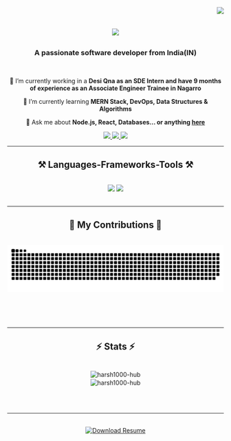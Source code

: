 <img align="right" src="https://visitor-badge.laobi.icu/badge?page_id=harsh1000-hub.harsh1000-hub" />

<h1 align="center">
    <img src="https://readme-typing-svg.herokuapp.com/?font=Righteous&size=35&center=true&vCenter=true&width=500&height=70&duration=4000&lines=Hi+There!+👋;+I'm+Harsh+Vardhan!;" />
</h1>

<h3 align="center">A passionate software developer from India(IN)</h3>

<br/>

<div align="center">
 
 🔭 I’m currently working in a **Desi Qna as an SDE Intern and have 9 months of experience as an Associate Engineer Trainee in Nagarro**
 
 🌱 I’m currently learning **MERN Stack, DevOps, Data Structures & Algorithms**

💬 Ask me about **Node.js, React, Databases... or anything [here](https://www.linkedin.com/in/harsh-vardhan-561bb6190/)**


 </div>
 
<div align="center"> 
  <a href="mailto:harshvardhan.lapd@gmail.com">
    <img src="https://img.shields.io/badge/Gmail-333333?style=for-the-badge&logo=gmail&logoColor=red" />
  </a>
  <a href="https://www.linkedin.com/in/harsh-vardhan-561bb6190/" target="_blank">
    <img src="https://img.shields.io/badge/LinkedIn-0077B5?style=for-the-badge&logo=linkedin&logoColor=white" target="_blank" />
  </a>
  <a href="https://twitter.com/HarshVardh94430" target="_blank">
     <img src="https://img.shields.io/badge/Twitter-FF5722?style=for-the-badge&logo=todoist&logoColor=white" target="_blank" /> <!-- sqlite, safari, google-chrome are other good icon options -->
  </a>
</div>

 <hr/>
 
<h2 align="center">⚒️ Languages-Frameworks-Tools ⚒️</h2>
<br/>
<div align="center">
    <img src="https://skillicons.dev/icons?i=react,bootstrap,html,css,vscode,github,tailwind,git" />
    <img src="https://skillicons.dev/icons?i=nodejs,javascript,typescript,express,firebase,mongodb,c,java,nextjs,mysql" /><br>
</div>

<br/>
<hr/>

<div align="center">
  <h2>🐍 My Contributions 🐍</h2>
  <br>
  <img alt="snake eating my contributions" src="https://raw.githubusercontent.com/salesp07/salesp07/output/github-contribution-grid-snake.svg" />
  
  <br/><br/><br/>
</div>

<hr/>

<h2 align="center">⚡ Stats ⚡</h2>
<br>
<div align=center>
<img align="center" src="https://github-readme-stats.vercel.app/api/top-langs?username=harsh1000-hub&show_icons=true&locale=en&layout=compact" alt="harsh1000-hub" />

  <br/>
  <img align="center" src="https://github-readme-streak-stats.herokuapp.com/?user=harsh1000-hub&" alt="harsh1000-hub" />
</div>



<br/><br/>

<hr/>

<br/>
<div align="center">
<!-- <a href="https://drive.google.com/file/d/1wktOhk9cp_5c9OK2W5jwV0TneFZYFZOg/view?usp=drive_link" style="display: inline-block; padding: 10px 20px; font-size: 16px; text-align: center; text-decoration: none; background-color: #3498db; color: #fff; border-radius: 5px; transition: background-color 0.3s ease;" target="_blank">Download Resume</a> -->
   <a href='https://drive.google.com/file/d/1wktOhk9cp_5c9OK2W5jwV0TneFZYFZOg/view?usp=drive_link' target='_blank'><img height='64' style='border:0px;height:64px;' src='https://encrypted-tbn0.gstatic.com/images?q=tbn:ANd9GcS28yL9fcLmFVKq3bXvJrjHE4Zy8b-qEbuzLg&usqp=CAU' border='0' alt='Download Resume' /></a>
</div>



<br/>
